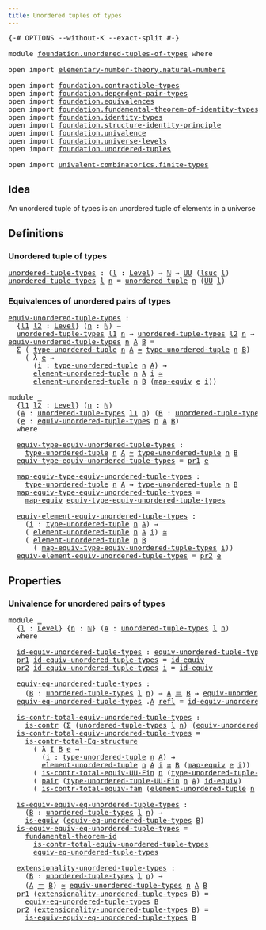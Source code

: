 ```yaml
---
title: Unordered tuples of types
---
```


<pre class="Agda"><a id="51" class="Symbol">{-#</a> <a id="55" class="Keyword">OPTIONS</a> <a id="63" class="Pragma">--without-K</a> <a id="75" class="Pragma">--exact-split</a> <a id="89" class="Symbol">#-}</a>

<a id="94" class="Keyword">module</a> <a id="101" href="foundation.unordered-tuples-of-types.html" class="Module">foundation.unordered-tuples-of-types</a> <a id="138" class="Keyword">where</a>

<a id="145" class="Keyword">open</a> <a id="150" class="Keyword">import</a> <a id="157" href="elementary-number-theory.natural-numbers.html" class="Module">elementary-number-theory.natural-numbers</a>

<a id="199" class="Keyword">open</a> <a id="204" class="Keyword">import</a> <a id="211" href="foundation.contractible-types.html" class="Module">foundation.contractible-types</a>
<a id="241" class="Keyword">open</a> <a id="246" class="Keyword">import</a> <a id="253" href="foundation.dependent-pair-types.html" class="Module">foundation.dependent-pair-types</a>
<a id="285" class="Keyword">open</a> <a id="290" class="Keyword">import</a> <a id="297" href="foundation.equivalences.html" class="Module">foundation.equivalences</a>
<a id="321" class="Keyword">open</a> <a id="326" class="Keyword">import</a> <a id="333" href="foundation.fundamental-theorem-of-identity-types.html" class="Module">foundation.fundamental-theorem-of-identity-types</a>
<a id="382" class="Keyword">open</a> <a id="387" class="Keyword">import</a> <a id="394" href="foundation.identity-types.html" class="Module">foundation.identity-types</a>
<a id="420" class="Keyword">open</a> <a id="425" class="Keyword">import</a> <a id="432" href="foundation.structure-identity-principle.html" class="Module">foundation.structure-identity-principle</a>
<a id="472" class="Keyword">open</a> <a id="477" class="Keyword">import</a> <a id="484" href="foundation.univalence.html" class="Module">foundation.univalence</a>
<a id="506" class="Keyword">open</a> <a id="511" class="Keyword">import</a> <a id="518" href="foundation.universe-levels.html" class="Module">foundation.universe-levels</a>
<a id="545" class="Keyword">open</a> <a id="550" class="Keyword">import</a> <a id="557" href="foundation.unordered-tuples.html" class="Module">foundation.unordered-tuples</a>

<a id="586" class="Keyword">open</a> <a id="591" class="Keyword">import</a> <a id="598" href="univalent-combinatorics.finite-types.html" class="Module">univalent-combinatorics.finite-types</a>
</pre>
## Idea

An unordered tuple of types is an unordered tuple of elements in a universe

## Definitions

### Unordered tuple of types

<pre class="Agda"><a id="unordered-tuple-types"></a><a id="780" href="foundation.unordered-tuples-of-types.html#780" class="Function">unordered-tuple-types</a> <a id="802" class="Symbol">:</a> <a id="804" class="Symbol">(</a><a id="805" href="foundation.unordered-tuples-of-types.html#805" class="Bound">l</a> <a id="807" class="Symbol">:</a> <a id="809" href="Agda.Primitive.html#597" class="Postulate">Level</a><a id="814" class="Symbol">)</a> <a id="816" class="Symbol">→</a> <a id="818" href="elementary-number-theory.natural-numbers.html#1530" class="Datatype">ℕ</a> <a id="820" class="Symbol">→</a> <a id="822" href="foundation-core.universe-levels.html#235" class="Primitive">UU</a> <a id="825" class="Symbol">(</a><a id="826" href="Agda.Primitive.html#780" class="Primitive">lsuc</a> <a id="831" href="foundation.unordered-tuples-of-types.html#805" class="Bound">l</a><a id="832" class="Symbol">)</a>
<a id="834" href="foundation.unordered-tuples-of-types.html#780" class="Function">unordered-tuple-types</a> <a id="856" href="foundation.unordered-tuples-of-types.html#856" class="Bound">l</a> <a id="858" href="foundation.unordered-tuples-of-types.html#858" class="Bound">n</a> <a id="860" class="Symbol">=</a> <a id="862" href="foundation.unordered-tuples.html#1180" class="Function">unordered-tuple</a> <a id="878" href="foundation.unordered-tuples-of-types.html#858" class="Bound">n</a> <a id="880" class="Symbol">(</a><a id="881" href="foundation-core.universe-levels.html#235" class="Primitive">UU</a> <a id="884" href="foundation.unordered-tuples-of-types.html#856" class="Bound">l</a><a id="885" class="Symbol">)</a>
</pre>
### Equivalences of unordered pairs of types

<pre class="Agda"><a id="equiv-unordered-tuple-types"></a><a id="946" href="foundation.unordered-tuples-of-types.html#946" class="Function">equiv-unordered-tuple-types</a> <a id="974" class="Symbol">:</a>
  <a id="978" class="Symbol">{</a><a id="979" href="foundation.unordered-tuples-of-types.html#979" class="Bound">l1</a> <a id="982" href="foundation.unordered-tuples-of-types.html#982" class="Bound">l2</a> <a id="985" class="Symbol">:</a> <a id="987" href="Agda.Primitive.html#597" class="Postulate">Level</a><a id="992" class="Symbol">}</a> <a id="994" class="Symbol">(</a><a id="995" href="foundation.unordered-tuples-of-types.html#995" class="Bound">n</a> <a id="997" class="Symbol">:</a> <a id="999" href="elementary-number-theory.natural-numbers.html#1530" class="Datatype">ℕ</a><a id="1000" class="Symbol">)</a> <a id="1002" class="Symbol">→</a>
  <a id="1006" href="foundation.unordered-tuples-of-types.html#780" class="Function">unordered-tuple-types</a> <a id="1028" href="foundation.unordered-tuples-of-types.html#979" class="Bound">l1</a> <a id="1031" href="foundation.unordered-tuples-of-types.html#995" class="Bound">n</a> <a id="1033" class="Symbol">→</a> <a id="1035" href="foundation.unordered-tuples-of-types.html#780" class="Function">unordered-tuple-types</a> <a id="1057" href="foundation.unordered-tuples-of-types.html#982" class="Bound">l2</a> <a id="1060" href="foundation.unordered-tuples-of-types.html#995" class="Bound">n</a> <a id="1062" class="Symbol">→</a> <a id="1064" href="foundation-core.universe-levels.html#235" class="Primitive">UU</a> <a id="1067" class="Symbol">(</a><a id="1068" href="foundation.unordered-tuples-of-types.html#979" class="Bound">l1</a> <a id="1071" href="Agda.Primitive.html#810" class="Primitive Operator">⊔</a> <a id="1073" href="foundation.unordered-tuples-of-types.html#982" class="Bound">l2</a><a id="1075" class="Symbol">)</a>
<a id="1077" href="foundation.unordered-tuples-of-types.html#946" class="Function">equiv-unordered-tuple-types</a> <a id="1105" href="foundation.unordered-tuples-of-types.html#1105" class="Bound">n</a> <a id="1107" href="foundation.unordered-tuples-of-types.html#1107" class="Bound">A</a> <a id="1109" href="foundation.unordered-tuples-of-types.html#1109" class="Bound">B</a> <a id="1111" class="Symbol">=</a>
  <a id="1115" href="foundation-core.dependent-pair-types.html#515" class="Record">Σ</a> <a id="1117" class="Symbol">(</a> <a id="1119" href="foundation.unordered-tuples.html#1476" class="Function">type-unordered-tuple</a> <a id="1140" href="foundation.unordered-tuples-of-types.html#1105" class="Bound">n</a> <a id="1142" href="foundation.unordered-tuples-of-types.html#1107" class="Bound">A</a> <a id="1144" href="foundation-core.equivalences.html#1621" class="Function Operator">≃</a> <a id="1146" href="foundation.unordered-tuples.html#1476" class="Function">type-unordered-tuple</a> <a id="1167" href="foundation.unordered-tuples-of-types.html#1105" class="Bound">n</a> <a id="1169" href="foundation.unordered-tuples-of-types.html#1109" class="Bound">B</a><a id="1170" class="Symbol">)</a>
    <a id="1176" class="Symbol">(</a> <a id="1178" class="Symbol">λ</a> <a id="1180" href="foundation.unordered-tuples-of-types.html#1180" class="Bound">e</a> <a id="1182" class="Symbol">→</a>
      <a id="1190" class="Symbol">(</a><a id="1191" href="foundation.unordered-tuples-of-types.html#1191" class="Bound">i</a> <a id="1193" class="Symbol">:</a> <a id="1195" href="foundation.unordered-tuples.html#1476" class="Function">type-unordered-tuple</a> <a id="1216" href="foundation.unordered-tuples-of-types.html#1105" class="Bound">n</a> <a id="1218" href="foundation.unordered-tuples-of-types.html#1107" class="Bound">A</a><a id="1219" class="Symbol">)</a> <a id="1221" class="Symbol">→</a>
      <a id="1229" href="foundation.unordered-tuples.html#2160" class="Function">element-unordered-tuple</a> <a id="1253" href="foundation.unordered-tuples-of-types.html#1105" class="Bound">n</a> <a id="1255" href="foundation.unordered-tuples-of-types.html#1107" class="Bound">A</a> <a id="1257" href="foundation.unordered-tuples-of-types.html#1191" class="Bound">i</a> <a id="1259" href="foundation-core.equivalences.html#1621" class="Function Operator">≃</a>
      <a id="1267" href="foundation.unordered-tuples.html#2160" class="Function">element-unordered-tuple</a> <a id="1291" href="foundation.unordered-tuples-of-types.html#1105" class="Bound">n</a> <a id="1293" href="foundation.unordered-tuples-of-types.html#1109" class="Bound">B</a> <a id="1295" class="Symbol">(</a><a id="1296" href="foundation-core.equivalences.html#1821" class="Function">map-equiv</a> <a id="1306" href="foundation.unordered-tuples-of-types.html#1180" class="Bound">e</a> <a id="1308" href="foundation.unordered-tuples-of-types.html#1191" class="Bound">i</a><a id="1309" class="Symbol">))</a>

<a id="1313" class="Keyword">module</a> <a id="1320" href="foundation.unordered-tuples-of-types.html#1320" class="Module">_</a>
  <a id="1324" class="Symbol">{</a><a id="1325" href="foundation.unordered-tuples-of-types.html#1325" class="Bound">l1</a> <a id="1328" href="foundation.unordered-tuples-of-types.html#1328" class="Bound">l2</a> <a id="1331" class="Symbol">:</a> <a id="1333" href="Agda.Primitive.html#597" class="Postulate">Level</a><a id="1338" class="Symbol">}</a> <a id="1340" class="Symbol">(</a><a id="1341" href="foundation.unordered-tuples-of-types.html#1341" class="Bound">n</a> <a id="1343" class="Symbol">:</a> <a id="1345" href="elementary-number-theory.natural-numbers.html#1530" class="Datatype">ℕ</a><a id="1346" class="Symbol">)</a>
  <a id="1350" class="Symbol">(</a><a id="1351" href="foundation.unordered-tuples-of-types.html#1351" class="Bound">A</a> <a id="1353" class="Symbol">:</a> <a id="1355" href="foundation.unordered-tuples-of-types.html#780" class="Function">unordered-tuple-types</a> <a id="1377" href="foundation.unordered-tuples-of-types.html#1325" class="Bound">l1</a> <a id="1380" href="foundation.unordered-tuples-of-types.html#1341" class="Bound">n</a><a id="1381" class="Symbol">)</a> <a id="1383" class="Symbol">(</a><a id="1384" href="foundation.unordered-tuples-of-types.html#1384" class="Bound">B</a> <a id="1386" class="Symbol">:</a> <a id="1388" href="foundation.unordered-tuples-of-types.html#780" class="Function">unordered-tuple-types</a> <a id="1410" href="foundation.unordered-tuples-of-types.html#1328" class="Bound">l2</a> <a id="1413" href="foundation.unordered-tuples-of-types.html#1341" class="Bound">n</a><a id="1414" class="Symbol">)</a>
  <a id="1418" class="Symbol">(</a><a id="1419" href="foundation.unordered-tuples-of-types.html#1419" class="Bound">e</a> <a id="1421" class="Symbol">:</a> <a id="1423" href="foundation.unordered-tuples-of-types.html#946" class="Function">equiv-unordered-tuple-types</a> <a id="1451" href="foundation.unordered-tuples-of-types.html#1341" class="Bound">n</a> <a id="1453" href="foundation.unordered-tuples-of-types.html#1351" class="Bound">A</a> <a id="1455" href="foundation.unordered-tuples-of-types.html#1384" class="Bound">B</a><a id="1456" class="Symbol">)</a>
  <a id="1460" class="Keyword">where</a>

  <a id="1469" href="foundation.unordered-tuples-of-types.html#1469" class="Function">equiv-type-equiv-unordered-tuple-types</a> <a id="1508" class="Symbol">:</a>
    <a id="1514" href="foundation.unordered-tuples.html#1476" class="Function">type-unordered-tuple</a> <a id="1535" href="foundation.unordered-tuples-of-types.html#1341" class="Bound">n</a> <a id="1537" href="foundation.unordered-tuples-of-types.html#1351" class="Bound">A</a> <a id="1539" href="foundation-core.equivalences.html#1621" class="Function Operator">≃</a> <a id="1541" href="foundation.unordered-tuples.html#1476" class="Function">type-unordered-tuple</a> <a id="1562" href="foundation.unordered-tuples-of-types.html#1341" class="Bound">n</a> <a id="1564" href="foundation.unordered-tuples-of-types.html#1384" class="Bound">B</a>
  <a id="1568" href="foundation.unordered-tuples-of-types.html#1469" class="Function">equiv-type-equiv-unordered-tuple-types</a> <a id="1607" class="Symbol">=</a> <a id="1609" href="foundation-core.dependent-pair-types.html#605" class="Field">pr1</a> <a id="1613" href="foundation.unordered-tuples-of-types.html#1419" class="Bound">e</a>

  <a id="1618" href="foundation.unordered-tuples-of-types.html#1618" class="Function">map-equiv-type-equiv-unordered-tuple-types</a> <a id="1661" class="Symbol">:</a>
    <a id="1667" href="foundation.unordered-tuples.html#1476" class="Function">type-unordered-tuple</a> <a id="1688" href="foundation.unordered-tuples-of-types.html#1341" class="Bound">n</a> <a id="1690" href="foundation.unordered-tuples-of-types.html#1351" class="Bound">A</a> <a id="1692" class="Symbol">→</a> <a id="1694" href="foundation.unordered-tuples.html#1476" class="Function">type-unordered-tuple</a> <a id="1715" href="foundation.unordered-tuples-of-types.html#1341" class="Bound">n</a> <a id="1717" href="foundation.unordered-tuples-of-types.html#1384" class="Bound">B</a>
  <a id="1721" href="foundation.unordered-tuples-of-types.html#1618" class="Function">map-equiv-type-equiv-unordered-tuple-types</a> <a id="1764" class="Symbol">=</a>
    <a id="1770" href="foundation-core.equivalences.html#1821" class="Function">map-equiv</a> <a id="1780" href="foundation.unordered-tuples-of-types.html#1469" class="Function">equiv-type-equiv-unordered-tuple-types</a>

  <a id="1822" href="foundation.unordered-tuples-of-types.html#1822" class="Function">equiv-element-equiv-unordered-tuple-types</a> <a id="1864" class="Symbol">:</a>
    <a id="1870" class="Symbol">(</a><a id="1871" href="foundation.unordered-tuples-of-types.html#1871" class="Bound">i</a> <a id="1873" class="Symbol">:</a> <a id="1875" href="foundation.unordered-tuples.html#1476" class="Function">type-unordered-tuple</a> <a id="1896" href="foundation.unordered-tuples-of-types.html#1341" class="Bound">n</a> <a id="1898" href="foundation.unordered-tuples-of-types.html#1351" class="Bound">A</a><a id="1899" class="Symbol">)</a> <a id="1901" class="Symbol">→</a>
    <a id="1907" class="Symbol">(</a> <a id="1909" href="foundation.unordered-tuples.html#2160" class="Function">element-unordered-tuple</a> <a id="1933" href="foundation.unordered-tuples-of-types.html#1341" class="Bound">n</a> <a id="1935" href="foundation.unordered-tuples-of-types.html#1351" class="Bound">A</a> <a id="1937" href="foundation.unordered-tuples-of-types.html#1871" class="Bound">i</a><a id="1938" class="Symbol">)</a> <a id="1940" href="foundation-core.equivalences.html#1621" class="Function Operator">≃</a>
    <a id="1946" class="Symbol">(</a> <a id="1948" href="foundation.unordered-tuples.html#2160" class="Function">element-unordered-tuple</a> <a id="1972" href="foundation.unordered-tuples-of-types.html#1341" class="Bound">n</a> <a id="1974" href="foundation.unordered-tuples-of-types.html#1384" class="Bound">B</a>
      <a id="1982" class="Symbol">(</a> <a id="1984" href="foundation.unordered-tuples-of-types.html#1618" class="Function">map-equiv-type-equiv-unordered-tuple-types</a> <a id="2027" href="foundation.unordered-tuples-of-types.html#1871" class="Bound">i</a><a id="2028" class="Symbol">))</a>
  <a id="2033" href="foundation.unordered-tuples-of-types.html#1822" class="Function">equiv-element-equiv-unordered-tuple-types</a> <a id="2075" class="Symbol">=</a> <a id="2077" href="foundation-core.dependent-pair-types.html#617" class="Field">pr2</a> <a id="2081" href="foundation.unordered-tuples-of-types.html#1419" class="Bound">e</a>
</pre>
## Properties

### Univalence for unordered pairs of types

<pre class="Agda"><a id="2156" class="Keyword">module</a> <a id="2163" href="foundation.unordered-tuples-of-types.html#2163" class="Module">_</a>
  <a id="2167" class="Symbol">{</a><a id="2168" href="foundation.unordered-tuples-of-types.html#2168" class="Bound">l</a> <a id="2170" class="Symbol">:</a> <a id="2172" href="Agda.Primitive.html#597" class="Postulate">Level</a><a id="2177" class="Symbol">}</a> <a id="2179" class="Symbol">{</a><a id="2180" href="foundation.unordered-tuples-of-types.html#2180" class="Bound">n</a> <a id="2182" class="Symbol">:</a> <a id="2184" href="elementary-number-theory.natural-numbers.html#1530" class="Datatype">ℕ</a><a id="2185" class="Symbol">}</a> <a id="2187" class="Symbol">(</a><a id="2188" href="foundation.unordered-tuples-of-types.html#2188" class="Bound">A</a> <a id="2190" class="Symbol">:</a> <a id="2192" href="foundation.unordered-tuples-of-types.html#780" class="Function">unordered-tuple-types</a> <a id="2214" href="foundation.unordered-tuples-of-types.html#2168" class="Bound">l</a> <a id="2216" href="foundation.unordered-tuples-of-types.html#2180" class="Bound">n</a><a id="2217" class="Symbol">)</a>
  <a id="2221" class="Keyword">where</a>
  
  <a id="2232" href="foundation.unordered-tuples-of-types.html#2232" class="Function">id-equiv-unordered-tuple-types</a> <a id="2263" class="Symbol">:</a> <a id="2265" href="foundation.unordered-tuples-of-types.html#946" class="Function">equiv-unordered-tuple-types</a> <a id="2293" href="foundation.unordered-tuples-of-types.html#2180" class="Bound">n</a> <a id="2295" href="foundation.unordered-tuples-of-types.html#2188" class="Bound">A</a> <a id="2297" href="foundation.unordered-tuples-of-types.html#2188" class="Bound">A</a>
  <a id="2301" href="foundation-core.dependent-pair-types.html#605" class="Field">pr1</a> <a id="2305" href="foundation.unordered-tuples-of-types.html#2232" class="Function">id-equiv-unordered-tuple-types</a> <a id="2336" class="Symbol">=</a> <a id="2338" href="foundation-core.equivalences.html#2494" class="Function">id-equiv</a>
  <a id="2349" href="foundation-core.dependent-pair-types.html#617" class="Field">pr2</a> <a id="2353" href="foundation.unordered-tuples-of-types.html#2232" class="Function">id-equiv-unordered-tuple-types</a> <a id="2384" href="foundation.unordered-tuples-of-types.html#2384" class="Bound">i</a> <a id="2386" class="Symbol">=</a> <a id="2388" href="foundation-core.equivalences.html#2494" class="Function">id-equiv</a>

  <a id="2400" href="foundation.unordered-tuples-of-types.html#2400" class="Function">equiv-eq-unordered-tuple-types</a> <a id="2431" class="Symbol">:</a>
    <a id="2437" class="Symbol">(</a><a id="2438" href="foundation.unordered-tuples-of-types.html#2438" class="Bound">B</a> <a id="2440" class="Symbol">:</a> <a id="2442" href="foundation.unordered-tuples-of-types.html#780" class="Function">unordered-tuple-types</a> <a id="2464" href="foundation.unordered-tuples-of-types.html#2168" class="Bound">l</a> <a id="2466" href="foundation.unordered-tuples-of-types.html#2180" class="Bound">n</a><a id="2467" class="Symbol">)</a> <a id="2469" class="Symbol">→</a> <a id="2471" href="foundation.unordered-tuples-of-types.html#2188" class="Bound">A</a> <a id="2473" href="foundation-core.identity-types.html#1865" class="Function Operator">＝</a> <a id="2475" href="foundation.unordered-tuples-of-types.html#2438" class="Bound">B</a> <a id="2477" class="Symbol">→</a> <a id="2479" href="foundation.unordered-tuples-of-types.html#946" class="Function">equiv-unordered-tuple-types</a> <a id="2507" href="foundation.unordered-tuples-of-types.html#2180" class="Bound">n</a> <a id="2509" href="foundation.unordered-tuples-of-types.html#2188" class="Bound">A</a> <a id="2511" href="foundation.unordered-tuples-of-types.html#2438" class="Bound">B</a>
  <a id="2515" href="foundation.unordered-tuples-of-types.html#2400" class="Function">equiv-eq-unordered-tuple-types</a> <a id="2546" class="DottedPattern Symbol">.</a><a id="2547" href="foundation.unordered-tuples-of-types.html#2188" class="DottedPattern Bound">A</a> <a id="2549" href="foundation-core.identity-types.html#1820" class="InductiveConstructor">refl</a> <a id="2554" class="Symbol">=</a> <a id="2556" href="foundation.unordered-tuples-of-types.html#2232" class="Function">id-equiv-unordered-tuple-types</a>

  <a id="2590" href="foundation.unordered-tuples-of-types.html#2590" class="Function">is-contr-total-equiv-unordered-tuple-types</a> <a id="2633" class="Symbol">:</a>
    <a id="2639" href="foundation-core.contractible-types.html#1006" class="Function">is-contr</a> <a id="2648" class="Symbol">(</a><a id="2649" href="foundation-core.dependent-pair-types.html#515" class="Record">Σ</a> <a id="2651" class="Symbol">(</a><a id="2652" href="foundation.unordered-tuples-of-types.html#780" class="Function">unordered-tuple-types</a> <a id="2674" href="foundation.unordered-tuples-of-types.html#2168" class="Bound">l</a> <a id="2676" href="foundation.unordered-tuples-of-types.html#2180" class="Bound">n</a><a id="2677" class="Symbol">)</a> <a id="2679" class="Symbol">(</a><a id="2680" href="foundation.unordered-tuples-of-types.html#946" class="Function">equiv-unordered-tuple-types</a> <a id="2708" href="foundation.unordered-tuples-of-types.html#2180" class="Bound">n</a> <a id="2710" href="foundation.unordered-tuples-of-types.html#2188" class="Bound">A</a><a id="2711" class="Symbol">))</a>
  <a id="2716" href="foundation.unordered-tuples-of-types.html#2590" class="Function">is-contr-total-equiv-unordered-tuple-types</a> <a id="2759" class="Symbol">=</a>
    <a id="2765" href="foundation.structure-identity-principle.html#1355" class="Function">is-contr-total-Eq-structure</a>
      <a id="2799" class="Symbol">(</a> <a id="2801" class="Symbol">λ</a> <a id="2803" href="foundation.unordered-tuples-of-types.html#2803" class="Bound">I</a> <a id="2805" href="foundation.unordered-tuples-of-types.html#2805" class="Bound">B</a> <a id="2807" href="foundation.unordered-tuples-of-types.html#2807" class="Bound">e</a> <a id="2809" class="Symbol">→</a>
        <a id="2819" class="Symbol">(</a><a id="2820" href="foundation.unordered-tuples-of-types.html#2820" class="Bound">i</a> <a id="2822" class="Symbol">:</a> <a id="2824" href="foundation.unordered-tuples.html#1476" class="Function">type-unordered-tuple</a> <a id="2845" href="foundation.unordered-tuples-of-types.html#2180" class="Bound">n</a> <a id="2847" href="foundation.unordered-tuples-of-types.html#2188" class="Bound">A</a><a id="2848" class="Symbol">)</a> <a id="2850" class="Symbol">→</a>
        <a id="2860" href="foundation.unordered-tuples.html#2160" class="Function">element-unordered-tuple</a> <a id="2884" href="foundation.unordered-tuples-of-types.html#2180" class="Bound">n</a> <a id="2886" href="foundation.unordered-tuples-of-types.html#2188" class="Bound">A</a> <a id="2888" href="foundation.unordered-tuples-of-types.html#2820" class="Bound">i</a> <a id="2890" href="foundation-core.equivalences.html#1621" class="Function Operator">≃</a> <a id="2892" href="foundation.unordered-tuples-of-types.html#2805" class="Bound">B</a> <a id="2894" class="Symbol">(</a><a id="2895" href="foundation-core.equivalences.html#1821" class="Function">map-equiv</a> <a id="2905" href="foundation.unordered-tuples-of-types.html#2807" class="Bound">e</a> <a id="2907" href="foundation.unordered-tuples-of-types.html#2820" class="Bound">i</a><a id="2908" class="Symbol">))</a>
      <a id="2917" class="Symbol">(</a> <a id="2919" href="univalent-combinatorics.finite-types.html#22802" class="Function">is-contr-total-equiv-UU-Fin</a> <a id="2947" href="foundation.unordered-tuples-of-types.html#2180" class="Bound">n</a> <a id="2949" class="Symbol">(</a><a id="2950" href="foundation.unordered-tuples.html#1396" class="Function">type-unordered-tuple-UU-Fin</a> <a id="2978" href="foundation.unordered-tuples-of-types.html#2180" class="Bound">n</a> <a id="2980" href="foundation.unordered-tuples-of-types.html#2188" class="Bound">A</a><a id="2981" class="Symbol">))</a>
      <a id="2990" class="Symbol">(</a> <a id="2992" href="foundation-core.dependent-pair-types.html#588" class="InductiveConstructor">pair</a> <a id="2997" class="Symbol">(</a><a id="2998" href="foundation.unordered-tuples.html#1396" class="Function">type-unordered-tuple-UU-Fin</a> <a id="3026" href="foundation.unordered-tuples-of-types.html#2180" class="Bound">n</a> <a id="3028" href="foundation.unordered-tuples-of-types.html#2188" class="Bound">A</a><a id="3029" class="Symbol">)</a> <a id="3031" href="foundation-core.equivalences.html#2494" class="Function">id-equiv</a><a id="3039" class="Symbol">)</a>
      <a id="3047" class="Symbol">(</a> <a id="3049" href="foundation.univalence.html#1603" class="Function">is-contr-total-equiv-fam</a> <a id="3074" class="Symbol">(</a><a id="3075" href="foundation.unordered-tuples.html#2160" class="Function">element-unordered-tuple</a> <a id="3099" href="foundation.unordered-tuples-of-types.html#2180" class="Bound">n</a> <a id="3101" href="foundation.unordered-tuples-of-types.html#2188" class="Bound">A</a><a id="3102" class="Symbol">))</a>

  <a id="3108" href="foundation.unordered-tuples-of-types.html#3108" class="Function">is-equiv-equiv-eq-unordered-tuple-types</a> <a id="3148" class="Symbol">:</a>
    <a id="3154" class="Symbol">(</a><a id="3155" href="foundation.unordered-tuples-of-types.html#3155" class="Bound">B</a> <a id="3157" class="Symbol">:</a> <a id="3159" href="foundation.unordered-tuples-of-types.html#780" class="Function">unordered-tuple-types</a> <a id="3181" href="foundation.unordered-tuples-of-types.html#2168" class="Bound">l</a> <a id="3183" href="foundation.unordered-tuples-of-types.html#2180" class="Bound">n</a><a id="3184" class="Symbol">)</a> <a id="3186" class="Symbol">→</a>
    <a id="3192" href="foundation-core.equivalences.html#1556" class="Function">is-equiv</a> <a id="3201" class="Symbol">(</a><a id="3202" href="foundation.unordered-tuples-of-types.html#2400" class="Function">equiv-eq-unordered-tuple-types</a> <a id="3233" href="foundation.unordered-tuples-of-types.html#3155" class="Bound">B</a><a id="3234" class="Symbol">)</a>
  <a id="3238" href="foundation.unordered-tuples-of-types.html#3108" class="Function">is-equiv-equiv-eq-unordered-tuple-types</a> <a id="3278" class="Symbol">=</a>
    <a id="3284" href="foundation-core.fundamental-theorem-of-identity-types.html#1894" class="Function">fundamental-theorem-id</a>
      <a id="3313" href="foundation.unordered-tuples-of-types.html#2590" class="Function">is-contr-total-equiv-unordered-tuple-types</a>
      <a id="3362" href="foundation.unordered-tuples-of-types.html#2400" class="Function">equiv-eq-unordered-tuple-types</a>

  <a id="3396" href="foundation.unordered-tuples-of-types.html#3396" class="Function">extensionality-unordered-tuple-types</a> <a id="3433" class="Symbol">:</a>
    <a id="3439" class="Symbol">(</a><a id="3440" href="foundation.unordered-tuples-of-types.html#3440" class="Bound">B</a> <a id="3442" class="Symbol">:</a> <a id="3444" href="foundation.unordered-tuples-of-types.html#780" class="Function">unordered-tuple-types</a> <a id="3466" href="foundation.unordered-tuples-of-types.html#2168" class="Bound">l</a> <a id="3468" href="foundation.unordered-tuples-of-types.html#2180" class="Bound">n</a><a id="3469" class="Symbol">)</a> <a id="3471" class="Symbol">→</a>
    <a id="3477" class="Symbol">(</a><a id="3478" href="foundation.unordered-tuples-of-types.html#2188" class="Bound">A</a> <a id="3480" href="foundation-core.identity-types.html#1865" class="Function Operator">＝</a> <a id="3482" href="foundation.unordered-tuples-of-types.html#3440" class="Bound">B</a><a id="3483" class="Symbol">)</a> <a id="3485" href="foundation-core.equivalences.html#1621" class="Function Operator">≃</a> <a id="3487" href="foundation.unordered-tuples-of-types.html#946" class="Function">equiv-unordered-tuple-types</a> <a id="3515" href="foundation.unordered-tuples-of-types.html#2180" class="Bound">n</a> <a id="3517" href="foundation.unordered-tuples-of-types.html#2188" class="Bound">A</a> <a id="3519" href="foundation.unordered-tuples-of-types.html#3440" class="Bound">B</a>
  <a id="3523" href="foundation-core.dependent-pair-types.html#605" class="Field">pr1</a> <a id="3527" class="Symbol">(</a><a id="3528" href="foundation.unordered-tuples-of-types.html#3396" class="Function">extensionality-unordered-tuple-types</a> <a id="3565" href="foundation.unordered-tuples-of-types.html#3565" class="Bound">B</a><a id="3566" class="Symbol">)</a> <a id="3568" class="Symbol">=</a>
    <a id="3574" href="foundation.unordered-tuples-of-types.html#2400" class="Function">equiv-eq-unordered-tuple-types</a> <a id="3605" href="foundation.unordered-tuples-of-types.html#3565" class="Bound">B</a>
  <a id="3609" href="foundation-core.dependent-pair-types.html#617" class="Field">pr2</a> <a id="3613" class="Symbol">(</a><a id="3614" href="foundation.unordered-tuples-of-types.html#3396" class="Function">extensionality-unordered-tuple-types</a> <a id="3651" href="foundation.unordered-tuples-of-types.html#3651" class="Bound">B</a><a id="3652" class="Symbol">)</a> <a id="3654" class="Symbol">=</a>
    <a id="3660" href="foundation.unordered-tuples-of-types.html#3108" class="Function">is-equiv-equiv-eq-unordered-tuple-types</a> <a id="3700" href="foundation.unordered-tuples-of-types.html#3651" class="Bound">B</a>
</pre>
